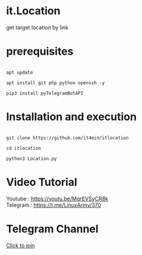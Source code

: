# it.Location

get target location by link
<br />
# prerequisites
<pre><code>
apt update <br />
apt install git php python openssh -y <br />
pip3 install pyTelegramBotAPI 
</code></pre>


# Installation and execution
<pre><code>
git clone https://github.com/it4min/itlocation <br />
cd itlocation <br />
python3 Location.py
</code></pre>

# Video Tutorial
Youtube : https://youtu.be/MqrEVSyCR8k
<br>
Telegram : https://t.me/LinuxArmy/370

# Telegram Channel 
<a href="t.me/LinuxArmy">Click to join<a> 
